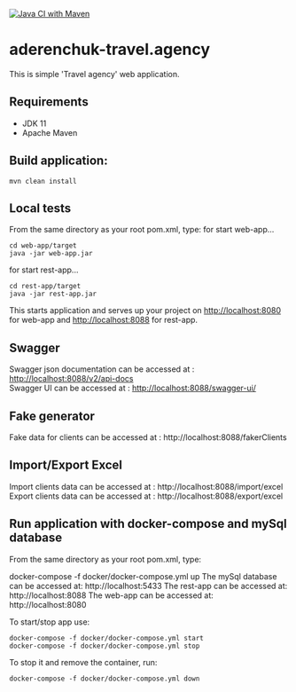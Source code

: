 [![Java CI with Maven](https://github.com/Brest-Java-Course-2021/aderenchuk-travel.agency/actions/workflows/maven.yml/badge.svg?branch=main)](https://github.com/Brest-Java-Course-2021/aderenchuk-travel.agency/actions/workflows/maven.yml)
# aderenchuk-travel.agency

This is simple 'Travel agency' web application.

## Requirements

* JDK 11
* Apache Maven

## Build application:
```
mvn clean install
```

## Local tests

From the same directory as your root pom.xml, type:
for start web-app...
```
cd web-app/target
java -jar web-app.jar
```
for start rest-app...
```
cd rest-app/target
java -jar rest-app.jar
```

This starts application and serves up your project on [http://localhost:8080](http://localhost:8080) for web-app and [http://localhost:8088](http://localhost:8088) for rest-app.


## Swagger
Swagger json documentation can be accessed at : [http://localhost:8088/v2/api-docs](http://localhost:8080/v2/api-docs) \
Swagger UI can be accessed at : [http://localhost:8088/swagger-ui/](http://localhost:8080/swagger-ui/)

## Fake generator
Fake data for clients can be accessed at : http://localhost:8088/fakerClients

## Import/Export Excel
Import clients data can be accessed at : http://localhost:8088/import/excel
Export clients data can be accessed at : http://localhost:8088/export/excel

## Run application with docker-compose and mySql database
From the same directory as your root pom.xml, type:

docker-compose -f docker/docker-compose.yml up
The mySql database can be accessed at: http://localhost:5433
The rest-app can be accessed at: http://localhost:8088
The web-app can be accessed at: http://localhost:8080

To start/stop app use:
```
docker-compose -f docker/docker-compose.yml start
docker-compose -f docker/docker-compose.yml stop
```
To stop it and remove the container, run:
```
docker-compose -f docker/docker-compose.yml down
```